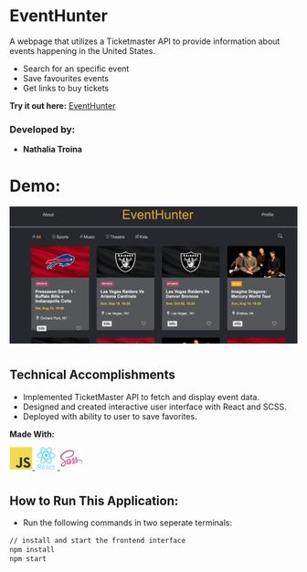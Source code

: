 
# EventHunter 

A webpage that utilizes a Ticketmaster API to provide information about events happening in the United States.

* Search for an specific event
* Save favourites events
* Get links to buy tickets

**Try it out here:**  [EventHunter](https://nathalia-lt.github.io/eventhunter/)


### Developed by:

* **Nathalia Troina**



# Demo:
 <img src='eventhunter.gif' width='' />


 #

 ## Technical Accomplishments 

* Implemented TicketMaster API to fetch and display event data. 
* Designed and created interactive user interface with React and SCSS.
* Deployed with ability to user to save favorites.




**Made With:** 

<a href="https://developer.mozilla.org/en-US/docs/Web/JavaScript" target="_blank" rel="noreferrer"> <img src="https://raw.githubusercontent.com/devicons/devicon/master/icons/javascript/javascript-original.svg" alt="javascript" width="40" height="40"/> </a> 
<a href="https://reactjs.org/" target="_blank" rel="noreferrer"> <img src="https://raw.githubusercontent.com/devicons/devicon/master/icons/react/react-original-wordmark.svg" alt="react" width="40" height="40"/> </a> 
<a href="https://sass-lang.com/" target="_blank" rel="noreferrer"> <img src="https://raw.githubusercontent.com/devicons/devicon/master/icons/sass/sass-original.svg" alt="sass" width="40" height="40"/> </a> 

#

## How to Run This Application:
* Run the following commands in two seperate terminals:

```
// install and start the frontend interface
npm install 
npm start 
```
